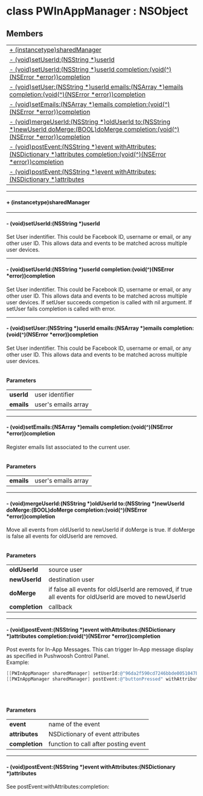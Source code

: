 
# <a name="heading"></a>class PWInAppManager : NSObject  

## Members  

<table>
	<tr>
		<td><a href="#1a49c87bae4b7c156655b687d7fef44842">+ (instancetype)sharedManager</a></td>
	</tr>
	<tr>
		<td><a href="#1a7b1bb8202b67bfb20ae4fbd8750b1c4a">- (void)setUserId:(NSString *)userId</a></td>
	</tr>
	<tr>
		<td><a href="#1a7a2fa8fb95d6e6a9ec18ef73a000927f">- (void)setUserId:(NSString *)userId completion:(void(^)(NSError *error))completion</a></td>
	</tr>
	<tr>
		<td><a href="#1a02638dac9aeb7cf8ceb0b555a3a40b65">- (void)setUser:(NSString *)userId emails:(NSArray *)emails completion:(void(^)(NSError *error))completion</a></td>
	</tr>
	<tr>
		<td><a href="#1ac12417ff8361927e3a9c565ce3ec4795">- (void)setEmails:(NSArray *)emails completion:(void(^)(NSError *error))completion</a></td>
	</tr>
	<tr>
		<td><a href="#1a716053392e1af46ed4d8c0a581f41e33">- (void)mergeUserId:(NSString *)oldUserId to:(NSString *)newUserId doMerge:(BOOL)doMerge completion:(void(^)(NSError *error))completion</a></td>
	</tr>
	<tr>
		<td><a href="#1a03ea81f92233aa5350abb80aa3265cff">- (void)postEvent:(NSString *)event withAttributes:(NSDictionary *)attributes completion:(void(^)(NSError *error))completion</a></td>
	</tr>
	<tr>
		<td><a href="#1a6bbae004bf3b27d6eef87043b5a183a9">- (void)postEvent:(NSString *)event withAttributes:(NSDictionary *)attributes</a></td>
	</tr>
</table>


----------  
  

#### <a name="1a49c87bae4b7c156655b687d7fef44842"></a>+ (instancetype)sharedManager  


----------  
  

#### <a name="1a7b1bb8202b67bfb20ae4fbd8750b1c4a"></a>- (void)setUserId:(NSString \*)userId  
Set User indentifier. This could be Facebook ID, username or email, or any other user ID. This allows data and events to be matched across multiple user devices. 

----------  
  

#### <a name="1a7a2fa8fb95d6e6a9ec18ef73a000927f"></a>- (void)setUserId:(NSString \*)userId completion:(void(^)(NSError \*error))completion  
Set User indentifier. This could be Facebook ID, username or email, or any other user ID. This allows data and events to be matched across multiple user devices. If setUser succeeds competion is called with nil argument. If setUser fails completion is called with error. 

----------  
  

#### <a name="1a02638dac9aeb7cf8ceb0b555a3a40b65"></a>- (void)setUser:(NSString \*)userId emails:(NSArray \*)emails completion:(void(^)(NSError \*error))completion  
Set User indentifier. This could be Facebook ID, username or email, or any other user ID. This allows data and events to be matched across multiple user devices.<br/><br/><br/><strong>Parameters</strong><br/>
<table>
	<tr>
		<td><strong>userId</strong></td>
		<td>user identifier </td>
	</tr>
	<tr>
		<td><strong>emails</strong></td>
		<td>user's emails array </td>
	</tr>
</table>


----------  
  

#### <a name="1ac12417ff8361927e3a9c565ce3ec4795"></a>- (void)setEmails:(NSArray \*)emails completion:(void(^)(NSError \*error))completion  
Register emails list associated to the current user.<br/><br/><br/><strong>Parameters</strong><br/>
<table>
	<tr>
		<td><strong>emails</strong></td>
		<td>user's emails array </td>
	</tr>
</table>


----------  
  

#### <a name="1a716053392e1af46ed4d8c0a581f41e33"></a>- (void)mergeUserId:(NSString \*)oldUserId to:(NSString \*)newUserId doMerge:(BOOL)doMerge completion:(void(^)(NSError \*error))completion  
Move all events from oldUserId to newUserId if doMerge is true. If doMerge is false all events for oldUserId are removed.<br/><br/><br/><strong>Parameters</strong><br/>
<table>
	<tr>
		<td><strong>oldUserId</strong></td>
		<td>source user </td>
	</tr>
	<tr>
		<td><strong>newUserId</strong></td>
		<td>destination user </td>
	</tr>
	<tr>
		<td><strong>doMerge</strong></td>
		<td>if false all events for oldUserId are removed, if true all events for oldUserId are moved to newUserId </td>
	</tr>
	<tr>
		<td><strong>completion</strong></td>
		<td>callback </td>
	</tr>
</table>


----------  
  

#### <a name="1a03ea81f92233aa5350abb80aa3265cff"></a>- (void)postEvent:(NSString \*)event withAttributes:(NSDictionary \*)attributes completion:(void(^)(NSError \*error))completion  
Post events for In-App Messages. This can trigger In-App message display as specified in Pushwoosh Control Panel.<br/>Example: 
```Objective-C
[[PWInAppManager sharedManager] setUserId:@"96da2f590cd7246bbde0051047b0d6f7"];
[[PWInAppManager sharedManager] postEvent:@"buttonPressed" withAttributes:@{ @"buttonNumber" : @"4", @"buttonLabel" : @"Banner" } completion:nil];
```
<br/><br/><br/><strong>Parameters</strong><br/>
<table>
	<tr>
		<td><strong>event</strong></td>
		<td>name of the event </td>
	</tr>
	<tr>
		<td><strong>attributes</strong></td>
		<td>NSDictionary of event attributes </td>
	</tr>
	<tr>
		<td><strong>completion</strong></td>
		<td>function to call after posting event </td>
	</tr>
</table>


----------  
  

#### <a name="1a6bbae004bf3b27d6eef87043b5a183a9"></a>- (void)postEvent:(NSString \*)event withAttributes:(NSDictionary \*)attributes  
See postEvent:withAttributes:completion: